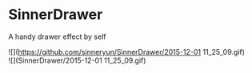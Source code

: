 # SinnerDrawer
A handy drawer effect by self

![](https://github.com/sinneryun/SinnerDrawer/2015-12-01 11_25_09.gif)  
![](SinnerDrawer/2015-12-01 11_25_09.gif)  
